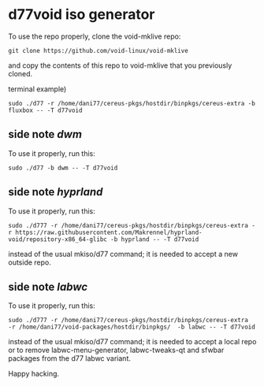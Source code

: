 # d77void iso generator

To use the repo properly, clone the void-mklive repo:

```
git clone https://github.com/void-linux/void-mklive
```

and copy the contents of this repo to void-mklive that you previously cloned.

terminal example)

```
sudo ./d77 -r /home/dani77/cereus-pkgs/hostdir/binpkgs/cereus-extra -b fluxbox -- -T d77void
```

## side note *dwm*

To use it properly, run this:

```
sudo ./d77 -b dwm -- -T d77void
```

## side note *hyprland*

To use it properly, run this:

```
sudo ./d777 -r /home/dani77/cereus-pkgs/hostdir/binpkgs/cereus-extra -r https://raw.githubusercontent.com/Makrennel/hyprland-void/repository-x86_64-glibc -b hyprland -- -T d77void
```

instead of the usual mkiso/d77 command; it is needed to accept a new outside repo.

## side note *labwc*

To use it properly, run this:

```
sudo ./d777 -r /home/dani77/cereus-pkgs/hostdir/binpkgs/cereus-extra  -r /home/dani77/void-packages/hostdir/binpkgs/  -b labwc -- -T d77void
```

instead of the usual mkiso/d77 command; it is needed to accept a local repo or to remove labwc-menu-generator, labwc-tweaks-qt and sfwbar packages from the d77 labwc variant.

Happy hacking. 
